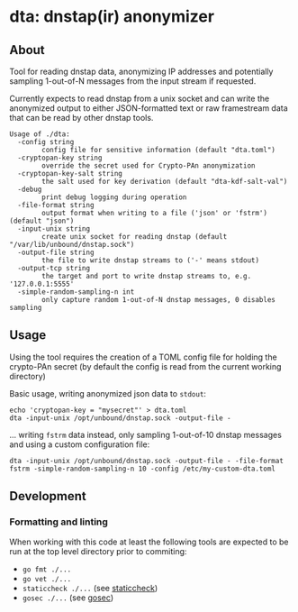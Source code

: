 # dta: dnstap(ir) anonymizer
## About
Tool for reading dnstap data, anonymizing IP addresses and potentially sampling
1-out-of-N messages from the input stream if requested.

Currently expects to read dnstap from a unix socket and can write the
anonymized output to either JSON-formatted text or raw framestream data that
can be read by other dnstap tools.
```
Usage of ./dta:
  -config string
    	config file for sensitive information (default "dta.toml")
  -cryptopan-key string
    	override the secret used for Crypto-PAn anonymization
  -cryptopan-key-salt string
    	the salt used for key derivation (default "dta-kdf-salt-val")
  -debug
    	print debug logging during operation
  -file-format string
    	output format when writing to a file ('json' or 'fstrm') (default "json")
  -input-unix string
    	create unix socket for reading dnstap (default "/var/lib/unbound/dnstap.sock")
  -output-file string
    	the file to write dnstap streams to ('-' means stdout)
  -output-tcp string
    	the target and port to write dnstap streams to, e.g. '127.0.0.1:5555'
  -simple-random-sampling-n int
    	only capture random 1-out-of-N dnstap messages, 0 disables sampling
```

## Usage
Using the tool requires the creation of a TOML config file for holding the
crypto-PAn secret (by default the config is read from the current working directory)

Basic usage, writing anonymized json data to `stdout`:
```
echo 'cryptopan-key = "mysecret"' > dta.toml
dta -input-unix /opt/unbound/dnstap.sock -output-file -
```
... writing `fstrm` data instead, only sampling 1-out-of-10 dnstap messages and
using a custom configuration file:
```
dta -input-unix /opt/unbound/dnstap.sock -output-file - -file-format fstrm -simple-random-sampling-n 10 -config /etc/my-custom-dta.toml
```

## Development
### Formatting and linting
When working with this code at least the following tools are expected to be
run at the top level directory prior to commiting:
* `go fmt ./...`
* `go vet ./...`
* `staticcheck ./...` (see [staticcheck](https://staticcheck.io))
* `gosec ./...` (see [gosec](https://github.com/securego/gosec))
